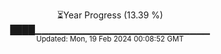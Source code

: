<p align="center">
⏳Year Progress (13.39 %)<br>
████▁▁▁▁▁▁▁▁▁▁▁▁▁▁▁▁▁▁▁▁▁▁▁▁▁▁ <br>
<sub>Updated: Mon, 19 Feb 2024 00:08:52 GMT</sub>
</p>

